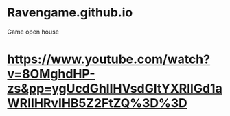 # Ravengame.github.io
Game open house
# https://www.youtube.com/watch?v=8OMghdHP-zs&pp=ygUcdGhlIHVsdGltYXRlIGd1aWRlIHRvIHB5Z2FtZQ%3D%3D
